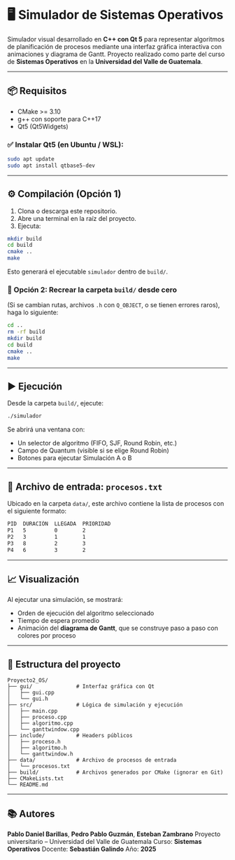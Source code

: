 # 🖥️ Simulador de Sistemas Operativos

Simulador visual desarrollado en **C++ con Qt 5** para representar algoritmos de planificación de procesos mediante una interfaz gráfica interactiva con animaciones y diagrama de Gantt. Proyecto realizado como parte del curso de **Sistemas Operativos** en la **Universidad del Valle de Guatemala**.

---

## 📦 Requisitos

- CMake >= 3.10  
- g++ con soporte para C++17  
- Qt5 (Qt5Widgets)

### ✅ Instalar Qt5 (en Ubuntu / WSL):

```bash
sudo apt update
sudo apt install qtbase5-dev
````

---

## ⚙️ Compilación (Opción 1)

1. Clona o descarga este repositorio.
2. Abre una terminal en la raíz del proyecto.
3. Ejecuta:

```bash
mkdir build
cd build
cmake ..
make
```

Esto generará el ejecutable `simulador` dentro de `build/`.

### 🔁 Opción 2: **Recrear la carpeta `build/` desde cero**

(Si se cambian rutas, archivos `.h` con `Q_OBJECT`, o se tienen errores raros), haga lo siguiente:

```bash
cd ..
rm -rf build
mkdir build
cd build
cmake ..
make
```

---

## ▶️ Ejecución

Desde la carpeta `build/`, ejecute:

```bash
./simulador
```

Se abrirá una ventana con:

* Un selector de algoritmo (FIFO, SJF, Round Robin, etc.)
* Campo de Quantum (visible si se elige Round Robin)
* Botones para ejecutar Simulación A o B

---

## 📂 Archivo de entrada: `procesos.txt`

Ubicado en la carpeta `data/`, este archivo contiene la lista de procesos con el siguiente formato:

```txt
PID  DURACIÓN  LLEGADA  PRIORIDAD
P1   5         0        2
P2   3         1        1
P3   8         2        3
P4   6         3        2
```

---

## 📈 Visualización

Al ejecutar una simulación, se mostrará:

* Orden de ejecución del algoritmo seleccionado
* Tiempo de espera promedio
* Animación del **diagrama de Gantt**, que se construye paso a paso con colores por proceso

---

## 📁 Estructura del proyecto

```
Proyecto2_OS/
├── gui/              # Interfaz gráfica con Qt
│   ├── gui.cpp
│   └── gui.h
├── src/              # Lógica de simulación y ejecución
│   ├── main.cpp
│   ├── proceso.cpp
│   ├── algoritmo.cpp
│   └── ganttwindow.cpp
├── include/          # Headers públicos
│   ├── proceso.h
│   ├── algoritmo.h
│   └── ganttwindow.h
├── data/             # Archivo de procesos de entrada
│   └── procesos.txt
├── build/            # Archivos generados por CMake (ignorar en Git)
├── CMakeLists.txt
└── README.md
```

---

## 📚 Autores

**Pablo Daniel Barillas**, **Pedro Pablo Guzmán**, **Esteban Zambrano**
Proyecto universitario – Universidad del Valle de Guatemala
Curso: **Sistemas Operativos**
Docente: **Sebastián Galindo**
Año: **2025**
